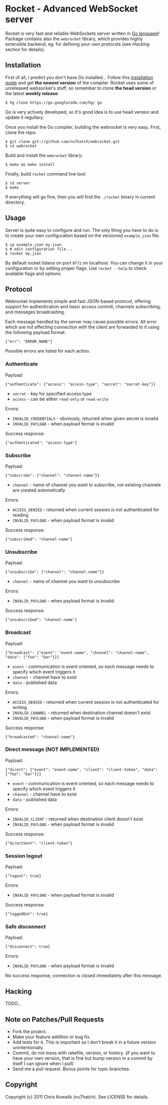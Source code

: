 # Rocket - Advanced WebSocket server

Rocket is very fast and reliable WebSockets server written in [Go language](http://golang.org)!
Package contains also the `webrocket` library, which provides highly extensible
backend, eg. for defining your own protocols (see *Hacking* section for details). 

## Installation

First of all, I predict you don't have Go installed... Follow this 
[installation guide](http://golang.org/doc/install.html) and get **the newest version**
of the compiler. Rocket uses some of unreleased websocket's stuff, so remember to clone
**the head version** or the latest **weekly release**:

    $ hg clone https://go.googlecode.com/hg/ go

Go is very actively developed, so it's good idea is to use head version and update 
it regullary. 

Once you install the Go compiler, building the webrocket is very easy.
First, clone the repo:

    $ git clone git://github.com/nu7hatch/webrocket.git
    $ cd webrocket
	
Build and install the `webrocket` library:
 	
    $ make && make install
	
Finally, build `rocket` command line tool:

    $ cd server
    $ make
	
If everything will go fine, then you will find the `./rocket` binary in current 
directory.

## Usage

Server is quite easy to configure and run. The only thing you have to do
is to create your own configuration based on the versioned `example.json` file. 

    $ cp example.json my.json
    $ # edit configuration file...
    $ rocket my.json

By default rocket listens on port `9772` on localhost. You can change it
in your configuration or by setting proper flags. Use `rocket --help` to 
check available flags and options.

## Protocol

Webrocket implements simple and fast JSON-based protocol, offering support for authentication and
basic access controll, channels subscribing, and messages broadcasting. 

Each message handled by the server may cause possible errors. All error which are not affecting
connection with the client are forwarded to it using the following payload format:

    {"err": "ERROR_NAME"}
	
Possible errors are listed for each action.

### Authenticate

Payload:

    {"authenticate": {"access": "access-type", "secret": "secret-key"}}

* `secret` - key for specified access type
* `access` - can be either `read-only` or `read-write`

Errors:

* `INVALID_CREDENTIALS` - obviously, returned when given secret is invalid
* `INVALID_PAYLOAD` - when payload format is invalid

Success response:

    {"authenticated": "access-type"}

### Subscribe

Payload:

    {"subscribe": {"channel": "channel-name"}}

* `channel` - name of channel you want to subscribe, not existing channels are created automatically
    
Errors:

* `ACCESS_DENIED` - returned when current session is not authenticated for reading
* `INVALID_PAYLOAD` - when payload format is invalid

Success response:

    {"subscribed": "channel-name"}

### Unsubscribe

Payload:

    {"unsubscribe": {"channel": "channel-name"}}

* `channel` - name of channel you want to unsubscribe

Errors:

* `INVALID_PAYLOAD` - when payload format is invalid

Success response:

    {"unsubscribed": "channel-name"}

### Broadcast

Payload:

    {"broadcast": {"event": "event-name", "channel": "channel-name", "data": {"foo": "bar"}}}

* `event` - communication is event oriented, so each message needs to specify which event triggers it
* `channel` - channel have to exist
* `data` - published data

Errors:

* `ACCESS_DENIED` - returned when current session is not authenticated for writing
* `INVALID_CHANNEL` - returned when destination channel doesn't exist
* `INVALID_PAYLOAD` - when payload format is invalid

Success response:

    {"broadcasted": "channel-name"}

### Direct message (NOT IMPLEMENTED)

Payload:

    {"direct": {"event": "event-name", "client": "client-token", "data": {"foo": "bar"}}}

* `event` - communication is event oriented, so each message needs to specify which event triggers it
* `channel` - channel have to exist
* `data` - published data

Errors:

* `INVALID_CLIENT` - returned when destination client doesn't exist
* `INVALID_PAYLOAD` - when payload format is invalid

Success response:

    {"directSent": "client-token"}

### Session logout

Payload:

    {"logout": true}
    
Errors:

* `INVALID_PAYLOAD` - when payload format is invalid

Success response:

    {"loggedOut": true}
	
### Safe disconnect

Payload:

    {"disconnect": true}

Errors:

* `INVALID_PAYLOAD` - when payload format is invalid

No success response, connection is closed immediately after this message.

## Hacking

TODO...

## Note on Patches/Pull Requests
 
* Fork the project.
* Make your feature addition or bug fix.
* Add tests for it. This is important so I don't break it in a
  future version unintentionally.
* Commit, do not mess with rakefile, version, or history.
  (if you want to have your own version, that is fine but bump version in a commit by itself I can ignore when I pull)
* Send me a pull request. Bonus points for topic branches.

## Copyright

Copyright (c) 2011 Chris Kowalik (nu7hatch). See LICENSE for details.

